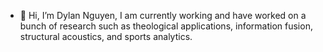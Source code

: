 - 👋 Hi, I’m Dylan Nguyen, I am currently working and have worked on a bunch of research such as theological applications, information fusion, structural acoustics, and sports analytics.

<!---
dnguyen92/dnguyen92 is a ✨ special ✨ repository because its `README.md` (this file) appears on your GitHub profile.
You can click the Preview link to take a look at your changes.
--->
